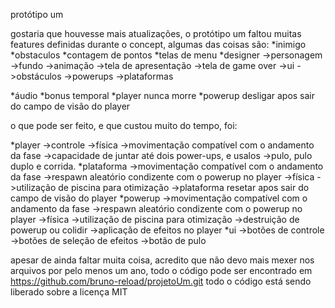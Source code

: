 protótipo um

gostaria que houvesse mais atualizações, o protótipo um faltou muitas features definidas durante o concept, algumas das coisas são:
*inimigo
*obstaculos
*contagem de pontos
*telas de menu
*designer
    ->personagem
    ->fundo
    ->animação
    ->tela de apresentação
    ->tela de game over
    ->ui
    ->obstáculos
    ->powerups
    ->plataformas

*áudio
*bonus temporal
*player nunca morre
*powerup desligar apos sair do campo de visão do player

o que pode ser feito, e que custou muito do tempo, foi:

*player
    ->controle
    ->física
    ->movimentação compatível com o andamento da fase
    ->capacidade de juntar até dois power-ups, e usalos
    ->pulo, pulo duplo e corrida.
*plataforma
    ->movimentação compatível com o andamento da fase
    ->respawn aleatório condizente com o powerup no player
    ->física
    ->utilização de piscina para otimização
    ->plataforma resetar apos sair do campo de visão do player
*powerup
    ->movimentação compatível com o andamento da fase
    ->respawn aleatório condizente com o powerup no player
    ->física
    ->utilização de piscina para otimização
    ->destruição de powerup ou colidir
    ->aplicação de efeitos no player
*ui
    ->botões de controle
    ->botões de seleção de efeitos 
    ->botão de pulo 
    
apesar de ainda faltar muita coisa, acredito que não devo mais mexer nos arquivos por pelo menos um ano, todo o código pode ser encontrado em https://github.com/bruno-reload/projetoUm.git
todo o código está sendo liberado sobre a licença MIT
